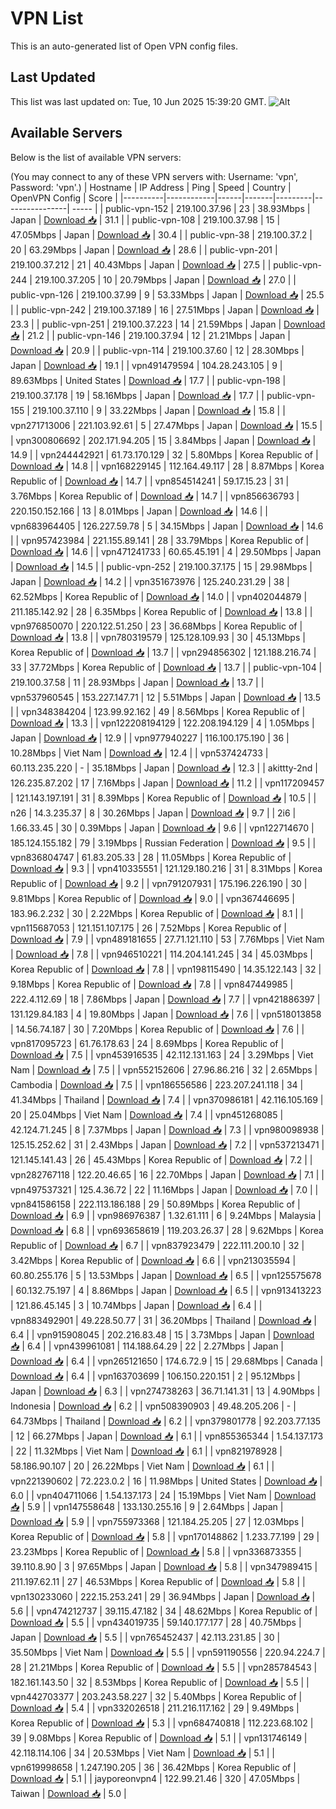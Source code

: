 # VPN List

This is an auto-generated list of Open VPN config files.

## Last Updated

This list was last updated on: Tue, 10 Jun 2025 15:39:20 GMT.
![Alt](https://repobeats.axiom.co/api/embed/186b98318ef1479477931607c1ad7d823f12451f.svg "Repobeats analytics image")

## Available Servers

Below is the list of available VPN servers:

(You may connect to any of these VPN servers with: Username: 'vpn', Password: 'vpn'.)
| Hostname | IP Address | Ping | Speed | Country | OpenVPN Config | Score |
|----------|------------|------|-------|---------|----------------| ----- |
| public-vpn-152 | 219.100.37.96 | 23 | 38.93Mbps | Japan | [Download 📥](./configs/server_0_JP.ovpn) | 31.1 |
| public-vpn-108 | 219.100.37.98 | 15 | 47.05Mbps | Japan | [Download 📥](./configs/server_1_JP.ovpn) | 30.4 |
| public-vpn-38 | 219.100.37.2 | 20 | 63.29Mbps | Japan | [Download 📥](./configs/server_2_JP.ovpn) | 28.6 |
| public-vpn-201 | 219.100.37.212 | 21 | 40.43Mbps | Japan | [Download 📥](./configs/server_3_JP.ovpn) | 27.5 |
| public-vpn-244 | 219.100.37.205 | 10 | 20.79Mbps | Japan | [Download 📥](./configs/server_4_JP.ovpn) | 27.0 |
| public-vpn-126 | 219.100.37.99 | 9 | 53.33Mbps | Japan | [Download 📥](./configs/server_5_JP.ovpn) | 25.5 |
| public-vpn-242 | 219.100.37.189 | 16 | 27.51Mbps | Japan | [Download 📥](./configs/server_6_JP.ovpn) | 23.3 |
| public-vpn-251 | 219.100.37.223 | 14 | 21.59Mbps | Japan | [Download 📥](./configs/server_7_JP.ovpn) | 21.2 |
| public-vpn-146 | 219.100.37.94 | 12 | 21.21Mbps | Japan | [Download 📥](./configs/server_8_JP.ovpn) | 20.9 |
| public-vpn-114 | 219.100.37.60 | 12 | 28.30Mbps | Japan | [Download 📥](./configs/server_9_JP.ovpn) | 19.1 |
| vpn491479594 | 104.28.243.105 | 9 | 89.63Mbps | United States | [Download 📥](./configs/server_10_US.ovpn) | 17.7 |
| public-vpn-198 | 219.100.37.178 | 19 | 58.16Mbps | Japan | [Download 📥](./configs/server_11_JP.ovpn) | 17.7 |
| public-vpn-155 | 219.100.37.110 | 9 | 33.22Mbps | Japan | [Download 📥](./configs/server_12_JP.ovpn) | 15.8 |
| vpn271713006 | 221.103.92.61 | 5 | 27.47Mbps | Japan | [Download 📥](./configs/server_13_JP.ovpn) | 15.5 |
| vpn300806692 | 202.171.94.205 | 15 | 3.84Mbps | Japan | [Download 📥](./configs/server_14_JP.ovpn) | 14.9 |
| vpn244442921 | 61.73.170.129 | 32 | 5.80Mbps | Korea Republic of | [Download 📥](./configs/server_15_KR.ovpn) | 14.8 |
| vpn168229145 | 112.164.49.117 | 28 | 8.87Mbps | Korea Republic of | [Download 📥](./configs/server_16_KR.ovpn) | 14.7 |
| vpn854514241 | 59.17.15.23 | 31 | 3.76Mbps | Korea Republic of | [Download 📥](./configs/server_17_KR.ovpn) | 14.7 |
| vpn856636793 | 220.150.152.166 | 13 | 8.01Mbps | Japan | [Download 📥](./configs/server_18_JP.ovpn) | 14.6 |
| vpn683964405 | 126.227.59.78 | 5 | 34.15Mbps | Japan | [Download 📥](./configs/server_19_JP.ovpn) | 14.6 |
| vpn957423984 | 221.155.89.141 | 28 | 33.79Mbps | Korea Republic of | [Download 📥](./configs/server_20_KR.ovpn) | 14.6 |
| vpn471241733 | 60.65.45.191 | 4 | 29.50Mbps | Japan | [Download 📥](./configs/server_21_JP.ovpn) | 14.5 |
| public-vpn-252 | 219.100.37.175 | 15 | 29.98Mbps | Japan | [Download 📥](./configs/server_22_JP.ovpn) | 14.2 |
| vpn351673976 | 125.240.231.29 | 38 | 62.52Mbps | Korea Republic of | [Download 📥](./configs/server_23_KR.ovpn) | 14.0 |
| vpn402044879 | 211.185.142.92 | 28 | 6.35Mbps | Korea Republic of | [Download 📥](./configs/server_24_KR.ovpn) | 13.8 |
| vpn976850070 | 220.122.51.250 | 23 | 36.68Mbps | Korea Republic of | [Download 📥](./configs/server_25_KR.ovpn) | 13.8 |
| vpn780319579 | 125.128.109.93 | 30 | 45.13Mbps | Korea Republic of | [Download 📥](./configs/server_26_KR.ovpn) | 13.7 |
| vpn294856302 | 121.188.216.74 | 33 | 37.72Mbps | Korea Republic of | [Download 📥](./configs/server_27_KR.ovpn) | 13.7 |
| public-vpn-104 | 219.100.37.58 | 11 | 28.93Mbps | Japan | [Download 📥](./configs/server_28_JP.ovpn) | 13.7 |
| vpn537960545 | 153.227.147.71 | 12 | 5.51Mbps | Japan | [Download 📥](./configs/server_29_JP.ovpn) | 13.5 |
| vpn348384204 | 123.99.92.162 | 49 | 8.56Mbps | Korea Republic of | [Download 📥](./configs/server_30_KR.ovpn) | 13.3 |
| vpn122208194129 | 122.208.194.129 | 4 | 1.05Mbps | Japan | [Download 📥](./configs/server_31_JP.ovpn) | 12.9 |
| vpn977940227 | 116.100.175.190 | 36 | 10.28Mbps | Viet Nam | [Download 📥](./configs/server_32_VN.ovpn) | 12.4 |
| vpn537424733 | 60.113.235.220 | - | 35.18Mbps | Japan | [Download 📥](./configs/server_33_JP.ovpn) | 12.3 |
| akittty-2nd | 126.235.87.202 | 17 | 7.16Mbps | Japan | [Download 📥](./configs/server_34_JP.ovpn) | 11.2 |
| vpn117209457 | 121.143.197.191 | 31 | 8.39Mbps | Korea Republic of | [Download 📥](./configs/server_35_KR.ovpn) | 10.5 |
| n26 | 14.3.235.37 | 8 | 30.26Mbps | Japan | [Download 📥](./configs/server_36_JP.ovpn) | 9.7 |
| 2i6 | 1.66.33.45 | 30 | 0.39Mbps | Japan | [Download 📥](./configs/server_37_JP.ovpn) | 9.6 |
| vpn122714670 | 185.124.155.182 | 79 | 3.19Mbps | Russian Federation | [Download 📥](./configs/server_38_RU.ovpn) | 9.5 |
| vpn836804747 | 61.83.205.33 | 28 | 11.05Mbps | Korea Republic of | [Download 📥](./configs/server_39_KR.ovpn) | 9.3 |
| vpn410335551 | 121.129.180.216 | 31 | 8.31Mbps | Korea Republic of | [Download 📥](./configs/server_40_KR.ovpn) | 9.2 |
| vpn791207931 | 175.196.226.190 | 30 | 9.81Mbps | Korea Republic of | [Download 📥](./configs/server_41_KR.ovpn) | 9.0 |
| vpn367446695 | 183.96.2.232 | 30 | 2.22Mbps | Korea Republic of | [Download 📥](./configs/server_42_KR.ovpn) | 8.1 |
| vpn115687053 | 121.151.107.175 | 26 | 7.52Mbps | Korea Republic of | [Download 📥](./configs/server_43_KR.ovpn) | 7.9 |
| vpn489181655 | 27.71.121.110 | 53 | 7.76Mbps | Viet Nam | [Download 📥](./configs/server_44_VN.ovpn) | 7.8 |
| vpn946510221 | 114.204.141.245 | 34 | 45.03Mbps | Korea Republic of | [Download 📥](./configs/server_45_KR.ovpn) | 7.8 |
| vpn198115490 | 14.35.122.143 | 32 | 9.18Mbps | Korea Republic of | [Download 📥](./configs/server_46_KR.ovpn) | 7.8 |
| vpn847449985 | 222.4.112.69 | 18 | 7.86Mbps | Japan | [Download 📥](./configs/server_47_JP.ovpn) | 7.7 |
| vpn421886397 | 131.129.84.183 | 4 | 19.80Mbps | Japan | [Download 📥](./configs/server_48_JP.ovpn) | 7.6 |
| vpn518013858 | 14.56.74.187 | 30 | 7.20Mbps | Korea Republic of | [Download 📥](./configs/server_49_KR.ovpn) | 7.6 |
| vpn817095723 | 61.76.178.63 | 24 | 8.69Mbps | Korea Republic of | [Download 📥](./configs/server_50_KR.ovpn) | 7.5 |
| vpn453916535 | 42.112.131.163 | 24 | 3.29Mbps | Viet Nam | [Download 📥](./configs/server_51_VN.ovpn) | 7.5 |
| vpn552152606 | 27.96.86.216 | 32 | 2.65Mbps | Cambodia | [Download 📥](./configs/server_52_KH.ovpn) | 7.5 |
| vpn186556586 | 223.207.241.118 | 34 | 41.34Mbps | Thailand | [Download 📥](./configs/server_53_TH.ovpn) | 7.4 |
| vpn370986181 | 42.116.105.169 | 20 | 25.04Mbps | Viet Nam | [Download 📥](./configs/server_54_VN.ovpn) | 7.4 |
| vpn451268085 | 42.124.71.245 | 8 | 7.37Mbps | Japan | [Download 📥](./configs/server_55_JP.ovpn) | 7.3 |
| vpn980098938 | 125.15.252.62 | 31 | 2.43Mbps | Japan | [Download 📥](./configs/server_56_JP.ovpn) | 7.2 |
| vpn537213471 | 121.145.141.43 | 26 | 45.43Mbps | Korea Republic of | [Download 📥](./configs/server_57_KR.ovpn) | 7.2 |
| vpn282767118 | 122.20.46.65 | 16 | 22.70Mbps | Japan | [Download 📥](./configs/server_58_JP.ovpn) | 7.1 |
| vpn497537321 | 125.4.36.72 | 22 | 11.16Mbps | Japan | [Download 📥](./configs/server_59_JP.ovpn) | 7.0 |
| vpn841586158 | 222.113.186.188 | 29 | 50.89Mbps | Korea Republic of | [Download 📥](./configs/server_60_KR.ovpn) | 6.9 |
| vpn986976387 | 1.32.61.111 | 6 | 9.24Mbps | Malaysia | [Download 📥](./configs/server_61_MY.ovpn) | 6.8 |
| vpn693658619 | 119.203.26.37 | 28 | 9.62Mbps | Korea Republic of | [Download 📥](./configs/server_62_KR.ovpn) | 6.7 |
| vpn837923479 | 222.111.200.10 | 32 | 3.42Mbps | Korea Republic of | [Download 📥](./configs/server_63_KR.ovpn) | 6.6 |
| vpn213035594 | 60.80.255.176 | 5 | 13.53Mbps | Japan | [Download 📥](./configs/server_64_JP.ovpn) | 6.5 |
| vpn125575678 | 60.132.75.197 | 4 | 8.86Mbps | Japan | [Download 📥](./configs/server_65_JP.ovpn) | 6.5 |
| vpn913413223 | 121.86.45.145 | 3 | 10.74Mbps | Japan | [Download 📥](./configs/server_66_JP.ovpn) | 6.4 |
| vpn883492901 | 49.228.50.77 | 31 | 36.20Mbps | Thailand | [Download 📥](./configs/server_67_TH.ovpn) | 6.4 |
| vpn915908045 | 202.216.83.48 | 15 | 3.73Mbps | Japan | [Download 📥](./configs/server_68_JP.ovpn) | 6.4 |
| vpn439961081 | 114.188.64.29 | 22 | 2.27Mbps | Japan | [Download 📥](./configs/server_69_JP.ovpn) | 6.4 |
| vpn265121650 | 174.6.72.9 | 15 | 29.68Mbps | Canada | [Download 📥](./configs/server_70_CA.ovpn) | 6.4 |
| vpn163703699 | 106.150.220.151 | 2 | 95.12Mbps | Japan | [Download 📥](./configs/server_71_JP.ovpn) | 6.3 |
| vpn274738263 | 36.71.141.31 | 13 | 4.90Mbps | Indonesia | [Download 📥](./configs/server_72_ID.ovpn) | 6.2 |
| vpn508390903 | 49.48.205.206 | - | 64.73Mbps | Thailand | [Download 📥](./configs/server_73_TH.ovpn) | 6.2 |
| vpn379801778 | 92.203.77.135 | 12 | 66.27Mbps | Japan | [Download 📥](./configs/server_74_JP.ovpn) | 6.1 |
| vpn855365344 | 1.54.137.173 | 22 | 11.32Mbps | Viet Nam | [Download 📥](./configs/server_75_VN.ovpn) | 6.1 |
| vpn821978928 | 58.186.90.107 | 20 | 26.22Mbps | Viet Nam | [Download 📥](./configs/server_76_VN.ovpn) | 6.1 |
| vpn221390602 | 72.223.0.2 | 16 | 11.98Mbps | United States | [Download 📥](./configs/server_77_US.ovpn) | 6.0 |
| vpn404711066 | 1.54.137.173 | 24 | 15.19Mbps | Viet Nam | [Download 📥](./configs/server_78_VN.ovpn) | 5.9 |
| vpn147558648 | 133.130.255.16 | 9 | 2.64Mbps | Japan | [Download 📥](./configs/server_79_JP.ovpn) | 5.9 |
| vpn755973368 | 121.184.25.205 | 27 | 12.03Mbps | Korea Republic of | [Download 📥](./configs/server_80_KR.ovpn) | 5.8 |
| vpn170148862 | 1.233.77.199 | 29 | 23.23Mbps | Korea Republic of | [Download 📥](./configs/server_81_KR.ovpn) | 5.8 |
| vpn336873355 | 39.110.8.90 | 3 | 97.65Mbps | Japan | [Download 📥](./configs/server_82_JP.ovpn) | 5.8 |
| vpn347989415 | 211.197.62.11 | 27 | 46.53Mbps | Korea Republic of | [Download 📥](./configs/server_83_KR.ovpn) | 5.8 |
| vpn130233060 | 222.15.253.241 | 29 | 36.94Mbps | Japan | [Download 📥](./configs/server_84_JP.ovpn) | 5.6 |
| vpn474212737 | 39.115.47.182 | 34 | 48.62Mbps | Korea Republic of | [Download 📥](./configs/server_85_KR.ovpn) | 5.5 |
| vpn434019735 | 59.140.177.177 | 28 | 40.75Mbps | Japan | [Download 📥](./configs/server_86_JP.ovpn) | 5.5 |
| vpn765452437 | 42.113.231.85 | 30 | 35.50Mbps | Viet Nam | [Download 📥](./configs/server_87_VN.ovpn) | 5.5 |
| vpn591190556 | 220.94.224.7 | 28 | 21.21Mbps | Korea Republic of | [Download 📥](./configs/server_88_KR.ovpn) | 5.5 |
| vpn285784543 | 182.161.143.50 | 32 | 8.53Mbps | Korea Republic of | [Download 📥](./configs/server_89_KR.ovpn) | 5.5 |
| vpn442703377 | 203.243.58.227 | 32 | 5.40Mbps | Korea Republic of | [Download 📥](./configs/server_90_KR.ovpn) | 5.4 |
| vpn332026518 | 211.216.117.162 | 29 | 9.49Mbps | Korea Republic of | [Download 📥](./configs/server_91_KR.ovpn) | 5.3 |
| vpn684740818 | 112.223.68.102 | 39 | 9.08Mbps | Korea Republic of | [Download 📥](./configs/server_92_KR.ovpn) | 5.1 |
| vpn131746149 | 42.118.114.106 | 34 | 20.53Mbps | Viet Nam | [Download 📥](./configs/server_93_VN.ovpn) | 5.1 |
| vpn619998658 | 1.247.190.205 | 36 | 36.42Mbps | Korea Republic of | [Download 📥](./configs/server_94_KR.ovpn) | 5.1 |
| jayporeonvpn4 | 122.99.21.46 | 320 | 47.05Mbps | Taiwan | [Download 📥](./configs/server_95_TW.ovpn) | 5.0 |
